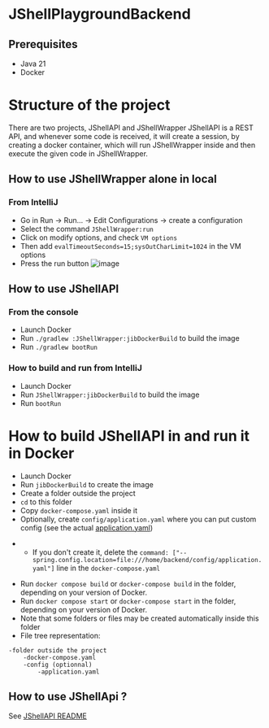 # JShellPlaygroundBackend
## Prerequisites
- Java 21
- Docker

# Structure of the project
There are two projects, JShellAPI and JShellWrapper
JShellAPI is a REST API, and whenever some code is received, it will create a session, by creating a docker container, which will run JShellWrapper inside and then execute the given code in JShellWrapper.

## How to use JShellWrapper alone in local
### From IntelliJ
- Go in Run → Run... → Edit Configurations → create a configuration
- Select the command `JShellWrapper:run`
- Click on modify options, and check `VM options`
- Then add `evalTimeoutSeconds=15;sysOutCharLimit=1024` in the VM options
- Press the run button
  ![image](https://github.com/Together-Java/JShellPlaygroundBackend/assets/45936420/01821444-b30f-4f3b-9c23-adda5a3376ae)

## How to use JShellAPI
### From the console
- Launch Docker
- Run `./gradlew :JShellWrapper:jibDockerBuild` to build the image
- Run `./gradlew bootRun`
### How to build and run from IntelliJ
- Launch Docker
- Run `JShellWrapper:jibDockerBuild` to build the image
- Run `bootRun`

# How to build JShellAPI in and run it in Docker
- Launch Docker
- Run `jibDockerBuild` to create the image
- Create a folder outside the project
- `cd` to this folder
- Copy `docker-compose.yaml` inside it
- Optionally, create `config/application.yaml` where you can put custom config (see the actual [application.yaml](JShellAPI/src/main/resources/application.yaml))
* * If you don't create it, delete the `command: ["--spring.config.location=file:///home/backend/config/application.yaml"]` line in the `docker-compose.yaml`
- Run `docker compose build` or `docker-compose build` in the folder, depending on your version of Docker.
- Run `docker compose start` or `docker-compose start` in the folder, depending on your version of Docker.
- Note that some folders or files may be created automatically inside this folder
- File tree representation:
```
-folder outside the project
    -docker-compose.yaml
    -config (optionnal)
        -application.yaml
```

## How to use JShellApi ?
See [JShellAPI README](JShellAPI/README.MD)
